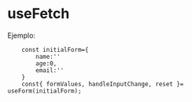 # useFetch
Ejemplo:
```
    const initialForm={
        name:''
        age:0,
        email:''
    }
    const{ formValues, handleInputChange, reset }= useForm(initialForm);

```